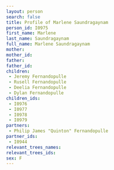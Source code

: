 ```yaml
---
layout: person
search: false
title: Profile of Marlene Saundragaynam
person_id: I0975
first_name: Marlene
last_name: Saundragaynam
full_name: Marlene Saundragaynam
mother: 
mother_id: 
father: 
father_id: 
children:
 - Jeremy Fernandopulle
 - Rusell Fernandopulle
 - Deelia Fernandopulle
 - Dylan Fernandopulle
children_ids:
 - I0976
 - I0977
 - I0978
 - I0979
partners:
 - Philip James "Quinton" Fernandopulle
partner_ids:
 - I0944
relevant_trees_names:
relevant_trees_ids:
sex: F
---
```



